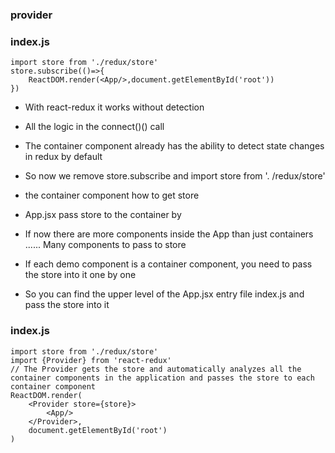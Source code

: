 ### provider

### index.js
```
import store from './redux/store'
store.subscribe(()=>{
	ReactDOM.render(<App/>,document.getElementById('root'))
})
```
* With react-redux it works without detection
* All the logic in the connect()() call
* The container component already has the ability to detect state changes in redux by default
* So now we remove store.subscribe and  import store from '. /redux/store'

* the container component how to get store
* App.jsx pass store to the container  by <Count store={store}/>
* If now there are more components inside the App than just containers <Demo store={store}/> 
...... Many components to pass to store
* If each demo component is a container component, you need to pass the store into it one by one
* So you can find the upper level of the App.jsx entry file index.js and pass the store into it

### index.js
```
import store from './redux/store'
import {Provider} from 'react-redux'
// The Provider gets the store and automatically analyzes all the container components in the application and passes the store to each container component
ReactDOM.render(
	<Provider store={store}>
		<App/>
	</Provider>,
	document.getElementById('root')
)
```